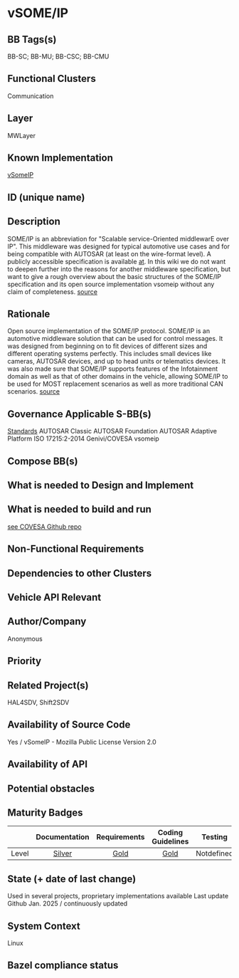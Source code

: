 # vSOME/IP
## BB Tags(s)
<!-- Tag(s) define in which area(s) (cloud, in-vehicle) the BB is executed, and what type of BB it is (tool, process, microservice) -->
BB-SC; BB-MU; BB-CSC; BB-CMU

## Functional Clusters
<!-- In which Functional Cluster the BB be located; if none of the existing fit new required -->

Communication

## Layer
<!-- AppLayer, MWLayer, OSLayer, HWLayer -->

MWLayer

## Known Implementation
[vSomeIP](https://github.com/COVESA/vsomeip)

## ID (unique name)

## Description
<!-- General Description of the BB -->

SOME/IP is an abbreviation for "Scalable service-Oriented middlewarE over IP". This middleware was designed for typical automotive use cases and for being compatible with AUTOSAR (at least on the wire-format level). A publicly accessible specification is available [at](http://some-ip.com/). In this wiki we do not want to deepen further into the reasons for another middleware specification, but want to give a rough overview about the basic structures of the SOME/IP specification and its open source implementation vsomeip without any claim of completeness.
[source](https://github.com/COVESA/vsomeip/wiki/vsomeip-in-10-minutes)

## Rationale
<!-- Explanation why we need the BB; what problem want to be solved -->

Open source implementation of the SOME/IP protocol.
SOME/IP is an automotive middleware solution that can be used for control messages. It was designed from beginning on to fit devices of different sizes and different operating systems perfectly. This includes small devices like cameras, AUTOSAR devices, and up to head units or telematics devices. It was also made sure that SOME/IP supports features of the Infotainment domain as well as that of other domains in the vehicle, allowing SOME/IP to be used for MOST replacement scenarios as well as more traditional CAN scenarios.
[source](https://some-ip.com/)

## Governance Applicable S-BB(s)
<!-- Reference to e.g. UN/EU CRA Cyber Resilience Act; UNECE 156 - Software update and software update management system
Reference to defined S-BB(s) 
Reference to e.g. IS026262, AUTOSAR Spec. X -->

[Standards](https://some-ip.com/standards.shtml)
 AUTOSAR Classic
 AUTOSAR Foundation
 AUTOSAR Adaptive Platform
 ISO 17215:2-2014
 Genivi/COVESA vsomeip

## Compose BB(s)
<!-- Link to required BB(s) -->

## What is needed to Design and Implement
<!-- e.g. we expect to have a certain HW capability and or SW environment or Tool support, or a documentation, or an extra audit, or Test, or Compiler, or Prog. Language, … -->

## What is needed to build and run
<!-- e.g. we expect to have a certain HW capability, or Runtime Environment, or Pre-configuration, or Code-signing, or Test, … -->

[see COVESA Github repo](https://github.com/COVESA/vsomeip)

## Non-Functional Requirements
<!-- With respect to Safety, Security, Realtime, … -->

## Dependencies to other Clusters
<!-- Other clusters are needed. FC Security, FC Storage, …
e.g. If FC Security : Security BBs are needed but you can choose for example crypto BB-SC from company A or crypto BB-SC from company B; several compositions may work -->

## Vehicle API Relevant
<!-- If “Yes exists” – where – e.g. COVESA VSS 
If “No” – nothing more to do 
If “Yes, proposal for additional Signals/Information – what should be made available, and where e.g. via (COVESA) VSS/VISS -->

## Author/Company
Anonymous

## Priority
<!-- High, Medium, Low -->

## Related Project(s)
<!-- If Yes – e.g. The BB should be used/added in the Eclipse Blueprint A – for demo purposes, show added value,
If No – Project Proposal (e.g. WP4 in FEDERATE, or in the SDV EcoSystem Community Framework -->
HAL4SDV, Shift2SDV

## Availability of Source Code
Yes / vSomeIP - Mozilla Public License Version 2.0
<!-- Yes / License (e.g. Yes/MIT) 
No – Commercial Closed Source -->

## Availability of API
<!-- Yes / License (e.g. Yes/Apache 2.0)
No - Commercial -->

## Potential obstacles

## Maturity Badges
<!-- taken over from Eclipse SDV Process 
See Definition of Badges and their Flavors 
https://gitlab.eclipse.org/eclipse-wg/sdv-wg/sdv-technical-alignment/sdv-technical-topics/sdv-process/sdv-process-definition/-/wikis/Definition%20of%20Badges%20and%20their%20Flavors 


| 			| Documentation | Requirements | Coding Guidelines | Testing | Release Process |
| --------- |:-------------:|:------------:|:-----------------:|:-------:|:---------------:|
| Gold		| Badgelevel    | Badgelevel   | Badgelevel		   | Badgelevel	 | Badgelevel  |
| Silver	| Badgelevel    | Badgelevel   | Badgelevel	  	   | Badgelevel	 | Badgelevel  |
| Bronze	| Badgelevel   	| Badgelevel   | Badgelevel	       | Badgelevel	 | Badgelevel  |
| No		| Badgelevel   	| Badgelevel   | Badgelevel	       | Badgelevel	 | Badgelevel  |
| NotDefined| Badgelevel   	| Badgelevel   | Badgelevel	       | Badgelevel	 | Badgelevel  |

Options:
NotDefined/No/Bronze/Silver/Gold

Example:
| 			| Documentation | Requirements | Coding Guidelines | Testing | Release Process |
| --------- |:-------------:|:------------:|:-----------------:|:-------:|:---------------:|
| Level		| [Gold](urlToDoc)| No 		   | Notdefined		   | Bronze	 | [Silver](urlToDoc) |

 -->

|                       | Documentation | Requirements | Coding Guidelines | Testing | Release Process |
| --------- |:-------------:|:------------:|:-----------------:|:-------:|:---------------:|
| Level     | [Silver](https://github.com/COVESA/vsomeip/wiki) | [Gold](https://github.com/COVESA/vsomeip/tree/master/test)       | [Gold](https://github.com/COVESA/vsomeip/wiki/vsomeip-Contribution-Process) | Notdefined | [Gold](https://github.com/COVESA/vsomeip/wiki/vsomeip-Release-Process) |

## State (+ date of last change)
<!-- 
- Incubating (no code yet)
- Implementation started
- First public release available
- Used in production by 1 OEM
- Used in production by >1 OEM
- Abandoned
 -->

Used in several projects, proprietary implementations available
Last update Github Jan. 2025 / continuously updated

## System Context
<!-- 
OS and runtime/framework requirements

eg.

- AGL
- QNX
- ROS-based
- container runtime
- web assembly
- web service
 -->
 
 Linux

## Bazel compliance status
<!-- The S-CORE project requires all BB contributions to be ready for BAZEL compliant (https://github.com/bazelbuild/bazel)-->